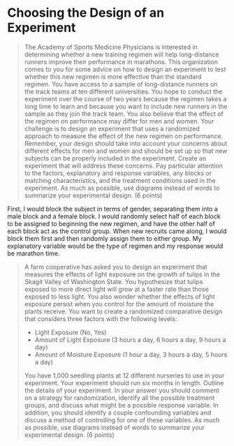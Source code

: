 # Choosing the Design of an Experiment

> The Academy of Sports Medicine Physicians is interested in determining whether a new training regimen will help long-distance runners improve their performance in marathons. This organization comes to you for some advice on how to design an experiment to test whether this new regimen is more effective than the standard regimen. You have access to a sample of long-distance runners on the track teams at ten different universities. You hope to conduct the experiment over the course of two years because the regimen takes a long time to learn and because you want to include new runners in the sample as they join the track team. You also believe that the effect of the regimen on performance may differ for men and women. Your challenge is to design an experiment that uses a randomized approach to measure the effect of the new regimen on performance. Remember, your design should take into account your concerns about different effects for men and women and should be set up so that new subjects can be properly included in the experiment. Create an experiment that will address these concerns. Pay particular attention to the factors, explanatory and response variables, any blocks or matching characteristics, and the treatment conditions used in the experiment. As much as possible, use diagrams instead of words to summarize your experimental design. (6 points)  

First, I would block the subject in terms of gender, separating them into a male block and a female block. I would randomly select half of each block to be assigned to beginning the new regimen, and have the other half of each block act as the control group. When new recruits came along, I would block them first and then randomly assign them to either group. My explanatory variable would be the type of regimen and my response would be marathon time. 

> A farm cooperative has asked you to design an experiment that measures the effects of light exposure on the growth of tulips in the Skagit Valley of Washington State. You hypothesize that tulips exposed to more direct light will grow at a faster rate than those exposed to less light. You also wonder whether the effects of light exposure persist when you control for the amount of moisture the plants receive. You want to create a randomized comparative design that considers three factors with the following levels: 
>
> - Light Exposure (No, Yes) 
> - Amount of Light Exposure (3 hours a day, 6 hours a day, 9 hours a day) 
> - Amount of Moisture Exposure (1 hour a day, 3 hours a day, 5 hours a day) 
>
> You have 1,000 seedling plants at 12 different nurseries to use in your experiment. Your experiment should run six months in length. Outline the details of your experiment. In your answer you should comment on a strategy for randomization, identify all the possible treatment groups, and discuss what might be a possible response variable. In addition, you should identify a couple confounding variables and discuss a method of controlling for one of these variables. As much as possible, use diagrams instead of words to summarize your experimental design. (6 points) 

